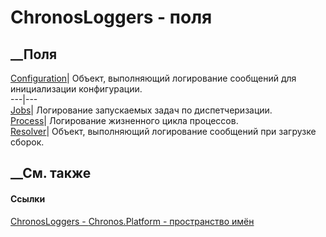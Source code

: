 # ChronosLoggers - поля
##  __Поля
[Configuration](F_Chronos_Platform_ChronosLoggers_Configuration.htm)|  Объект,
выполняющий логирование сообщений для инициализации конфигурации.  
---|---  
[Jobs](F_Chronos_Platform_ChronosLoggers_Jobs.htm)|  Логирование запускаемых
задач по диспетчеризации.  
[Process](F_Chronos_Platform_ChronosLoggers_Process.htm)|  Логирование
жизненного цикла процессов.  
[Resolver](F_Chronos_Platform_ChronosLoggers_Resolver.htm)|  Объект,
выполняющий логирование сообщений при загрузке сборок.  
## __См. также
#### Ссылки
[ChronosLoggers - ](T_Chronos_Platform_ChronosLoggers.htm)
[Chronos.Platform - пространство имён](N_Chronos_Platform.htm)
